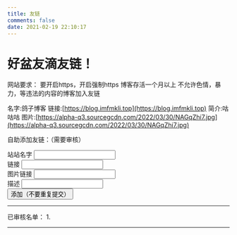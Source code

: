 ```yaml
---
title: 友链
comments: false
date: 2021-02-19 22:10:17
---
```


# 好盆友滴友链！

<!-- more -->

<div id="qexo-friends"></div>
<link rel="stylesheet" href="https://cdn.jsdelivr.net/npm/qexo-static@1.1.3/hexo/friends/friends.css"/>
<script src="https://cdn.jsdelivr.net/npm/qexo-static@1.1.3/hexo/friends/friends.js"></script>
<script>loadQexoFriends("qexo-friends", "https://admin.imfmkli.top")</script>

网站要求：
要开启https，开启强制https
博客存活一个月以上
不允许色情，暴力，等违法的内容的博客加入友链

名字:鸽子博客
链接:[https://blog.imfmkli.top](https://blog.imfmkli.top)
简介:咕咕咕
图片:[https://alpha-q3.sourcegcdn.com/2022/03/30/NAGqZhi7.jpg](https://alpha-q3.sourcegcdn.com/2022/03/30/NAGqZhi7.jpg)

自助添加友链：（需要审核）

<script src="https://code.jquery.com/jquery-3.6.0.min.js"></script>

<script>
    var i = 1;
    $(document).ready(function(){
      $("button").click(function(){
        var webname = document.getElementById("firstname").value;
        var weburl = document.getElementById("lastname").value;
        var image = document.getElementById("image").value;
        var miaoshu = document.getElementById("miaoshu").value;
        if (i>1) {
          alert("提交过一次拉！");
          return false;
        };
        i++;
        $.post("https://admin.imfmkli.top/pub/ask_friend/",
        {
          name:webname,
          url:weburl,
          image:image,
          description:miaoshu,
        },
        function(data,status){
          alert("已提交\n返回的数据：" + data + "\n状态：" + status);
        });
      });
    });
</script>

<div class="mdui-container">
    <div class="mdui-textfield">
      <label class="mdui-textfield-label">站站名字</label>
      <input class="mdui-textfield-input" type="text" id="firstname"/>
    </div>
    <div class="mdui-textfield">
      <label class="mdui-textfield-label">链接</label>
      <input class="mdui-textfield-input" type="text" id="lastname"/>
    </div>
    <div class="mdui-textfield">
      <label class="mdui-textfield-label">图片链接</label>
      <input class="mdui-textfield-input" type="text" id="image"/>
    </div>
    <div class="mdui-textfield">
      <label class="mdui-textfield-label">描述</label>
      <input class="mdui-textfield-input" type="text" id="miaoshu"/>
    </div>
    <button class="mdui-btn mdui-btn-raised mdui-ripple mdui-color-red">添加（不要重复提交）</button>
  </div>

---

已审核名单：
1.

---

